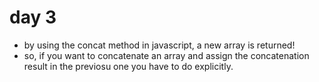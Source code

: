 # day 3

- by using the concat method in javascript, a new array is returned!
- so, if you want to concatenate an array and assign the concatenation result in the previosu one
  you have to do explicitly.
  